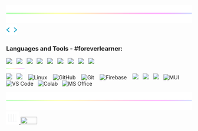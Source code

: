 <!--Made By gateremark-->

<div align=center>
   <a href="https://github.com/gateremark">
   <img height=50 width=100% src="static/divider.gif">
   </a>
</div>

<img src="static/codegif.webp" width ="30">
<h3 align="left">Languages and Tools - #foreverlearner:</h3>

<p align="left">
     <img src="https://img.shields.io/badge/Python-14354C?style=for-the-badge&logo=python&logoColor=white" />&nbsp;&nbsp;
     <img src="https://img.shields.io/badge/HTML5-E34F26?style=for-the-badge&logo=html5&logoColor=white" />&nbsp;&nbsp;
     <img src="https://img.shields.io/badge/CSS3-1572B6?style=for-the-badge&logo=css3&logoColor=white" />&nbsp;&nbsp;
<!--      <img src="https://img.shields.io/badge/Bootstrap-563D7C?style=for-the-badge&logo=bootstrap&logoColor=white" />&nbsp;&nbsp; -->
     <img src="https://img.shields.io/badge/JavaScript-F7DF1E?style=for-the-badge&logo=javascript&logoColor=black" />&nbsp;&nbsp;
     <img src="https://img.shields.io/badge/TypeScript-007ACC?style=for-the-badge&logo=typescript&logoColor=white" />&nbsp;&nbsp;
     <img src="https://img.shields.io/badge/React-20232A?style=for-the-badge&logo=react&logoColor=61DAFB"/>&nbsp;&nbsp;
<!--      <img src="https://img.shields.io/badge/React_Native-20232A?style=for-the-badge&logo=react&logoColor=61DAFB"/>&nbsp;&nbsp; -->
<!--      <img src="https://img.shields.io/badge/Node.js-43853D?style=for-the-badge&logo=node.js&logoColor=white"/>&nbsp;&nbsp; -->
     <img src="https://img.shields.io/badge/TensorFlow-FF6F00?style=for-the-badge&logo=tensorflow&logoColor=white"/>&nbsp;&nbsp;
     <img src="https://img.shields.io/badge/MySQL-00000F?style=for-the-badge&logo=mysql&logoColor=white"/>&nbsp;&nbsp;
 <!--    <img src="https://img.shields.io/badge/PostgreSQL-316192?style=for-the-badge&logo=postgresql&logoColor=white" />&nbsp;&nbsp;  -->
     <img src="https://img.shields.io/badge/Rust-000000?style=for-the-badge&logo=rust&logoColor=white" />&nbsp;&nbsp;
<!--      <img src="https://img.shields.io/badge/Go-00ADD8?style=for-the-badge&logo=go&logoColor=white" />&nbsp;&nbsp; -->
<!--      <img src="https://img.shields.io/badge/Django-092E20?style=for-the-badge&logo=django&logoColor=white" />&nbsp;&nbsp; -->
<!--      <img src="https://img.shields.io/badge/Flask-000000?style=for-the-badge&logo=flask&logoColor=white" />&nbsp;&nbsp; -->
   <br>
          <a href="https://github.com/gateremark">
              <img height=20 width=10% src="static/divider.gif">
          </a>
   <br>
     <img src="https://img.shields.io/badge/Microsoft_Azure-0089D6?style=for-the-badge&logo=microsoft-azure&logoColor=white" />&nbsp;&nbsp;
     <img src="https://img.shields.io/badge/Shell_Script-121011?style=for-the-badge&logo=gnu-bash&logoColor=white" /> &nbsp;&nbsp;
     <img alt="Linux" src="https://img.shields.io/badge/Linux-FCC624?style=for-the-badge&logo=linux&logoColor=black"/> &nbsp;&nbsp;
     <img alt="GitHub" src="https://img.shields.io/badge/github%20-%23121011.svg?&style=for-the-badge&logo=github&logoColor=white"/> &nbsp;&nbsp;
     <img alt="Git" src="https://img.shields.io/badge/git%20-%23F05033.svg?&style=for-the-badge&logo=git&logoColor=white"/> &nbsp;&nbsp;
<!--      <img alt="GitHub Actions" src="https://img.shields.io/badge/github%20actions-%232671E5.svg?style=for-the-badge&logo=githubactions&logoColor=white"/> &nbsp;&nbsp; -->
<!--      <img alt="Firebase" src="https://img.shields.io/badge/Firebase-039BE5?style=for-the-badge&logo=Firebase&logoColor=white"/> &nbsp;&nbsp; -->
   <img alt="Firebase" src="https://img.shields.io/badge/firebase-%23039BE5.svg?style=for-the-badge&logo=firebase"/> &nbsp;&nbsp;
     <img src="https://img.shields.io/badge/MongoDB-4EA94B?style=for-the-badge&logo=mongodb&logoColor=white" />&nbsp;&nbsp;
     <img src="https://img.shields.io/badge/Heroku-430098?style=for-the-badge&logo=heroku&logoColor=white" />&nbsp;&nbsp;
     <img src="https://img.shields.io/badge/vercel-%23000000.svg?style=for-the-badge&logo=vercel&logoColor=white" />&nbsp;&nbsp;
     <img alt="MUI" src="https://img.shields.io/badge/MUI-%230081CB.svg?style=for-the-badge&logo=mui&logoColor=white"/>&nbsp;&nbsp;
<!--      <img alt="Socket IO" src="https://img.shields.io/badge/Socket.io-black?style=for-the-badge&logo=socket.io&badgeColor=010101"/>&nbsp;&nbsp; -->
     <img alt="VS Code" src="https://img.shields.io/badge/Visual_Studio_Code-0078D4?style=for-the-badge&logo=visual%20studio%20code&logoColor=white"/>&nbsp;&nbsp;
     <img alt="Colab" src="https://img.shields.io/badge/Colab-F9AB00?style=for-the-badge&logo=googlecolab&color=525252"/>&nbsp;&nbsp;
     <img alt="MS Office" src="https://img.shields.io/badge/Microsoft_Office-D83B01?style=for-the-badge&logo=microsoft-office&logoColor=white"/>
   

</p>

<div align=center>
   <a href="https://github.com/gateremark">
   <img height=50 width=100% src="static/divider.gif">
   </a>
</div>

<!-- 
<div align="left">
<a href="https://github.com/gateremark">
<img align="right" width=40% alt="Github" src="static/github.gif">
</a>
<br> -->

  <a href="https://gateremark.vercel.app/" target="_blank">
   <img src="static/statsgif.webp" width="35">
<img width=30% height=60% src="https://img.shields.io/website?down_color=red&down_message=DOWN&label=My%20Portfolio&logo=Monzo&style=flat&up_message=Live&url=https%3A%2F%2Fgateremark.vercel.app/" />
</a>
   
   <br>
   <br>

<!-- <div align=center>
   <a href="https://github.com/gateremark">
   <img height=10 width=100% src="static/divider.gif">
   </a>
</div> -->
<!--
 ## <img src="static/statsgif.webp" width="35"> <b> My Reading Stats </b>
<div align="left">
  <a href="https://app.daily.dev/gateremark"><img src="https://api.daily.dev/devcards/1c1074867be2480781f1760ac7fe21a0.png?r=4xr" width="300" alt="Mark Gatere's Dev Card"/></a>
</div>  -->
<!-- <a href="https://www.linkedin.com/in/gateremark/" target="_blank">
<img width=20% height=40% src="https://img.shields.io/badge/Connect With Me-0077B5?style=flat&logo=linkedin&logoColor=white&link=https://www.linkedin.com/in/gateremark/)](https://www.linkedin.com/in/gateremark/"/>
</a> -->
